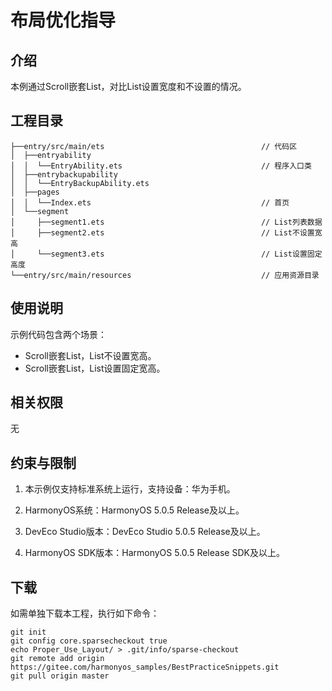 # **布局优化指导**
## 介绍
本例通过Scroll嵌套List，对比List设置宽度和不设置的情况。

## 工程目录
``` 
├──entry/src/main/ets                                   // 代码区
│  ├──entryability
│  │  └──EntryAbility.ets                               // 程序入口类
│  ├──entrybackupability
│  │  └──EntryBackupAbility.ets
│  ├──pages                              
│  │  └──Index.ets                                      // 首页
│  └──segment
│     ├──segment1.ets                                   // List列表数据
│     ├──segment2.ets                                   // List不设置宽高
│     └──segment3.ets                                   // List设置固定高度
└──entry/src/main/resources                             // 应用资源目录
```
## 使用说明
示例代码包含两个场景：
* Scroll嵌套List，List不设置宽高。
* Scroll嵌套List，List设置固定宽高。

## 相关权限
无

## 约束与限制
1. 本示例仅支持标准系统上运行，支持设备：华为手机。

2. HarmonyOS系统：HarmonyOS 5.0.5 Release及以上。

3. DevEco Studio版本：DevEco Studio 5.0.5 Release及以上。

4. HarmonyOS SDK版本：HarmonyOS 5.0.5 Release SDK及以上。

## 下载

如需单独下载本工程，执行如下命令：
```
git init
git config core.sparsecheckout true
echo Proper_Use_Layout/ > .git/info/sparse-checkout
git remote add origin https://gitee.com/harmonyos_samples/BestPracticeSnippets.git
git pull origin master
```
